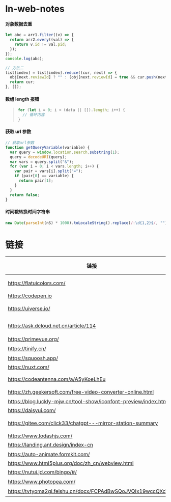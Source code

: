 # ln-web-notes

#### 对象数据去重

```javascript
let abc = arr1.filter((v) => {
  return arr2.every((val) => {
    return v.id != val.pid;
  });
});
console.log(abc);

// 方法二
list[index] = list[index].reduce((cur, next) => {
  obj[next.reviewId] ? "" : (obj[next.reviewId] = true && cur.push(next));
  return cur;
}, []);
```

#### 数组 length 报错

> ```javascript
> for (let i = 0; i < (data || []).length; i++) {
>   // 循环内容
> }
> ```

#### 获取 url 参数

```javascript
// 获取url参数
function getQueryVariable(variable) {
  var query = window.location.search.substring(1);
  query = decodeURI(query);
  var vars = query.split("&");
  for (var i = 0; i < vars.length; i++) {
    var pair = vars[i].split("=");
    if (pair[0] == variable) {
      return pair[1];
    }
  }
  return false;
}
```

#### 时间戳转换时间字符串

```javascript
new Date(parseInt(nS) * 1000).toLocaleString().replace(/:\d{1,2}$/, "");
```

# 链接

| 链接                                                             | 网页名称或类别   |
| ---------------------------------------------------------------- | ---------------- |
| https://flatuicolors.com/                                        | 颜色设计网页     |
| https://codepen.io                                               | codepen          |
| https://uiverse.io/                                              | 组件样式设计     |
| https://ask.dcloud.net.cn/article/114                            | native..js 示例  |
| https://primevue.org/                                            | vue ui 框架      |
| https://tinify.cn/                                               | 图片压缩         |
| https://squoosh.app/                                             | 图片压缩         |
| https://nuxt.com/                                                | nuxt             |
| https://codeantenna.com/a/A5yKoeLhEu                             | console.log 汇总 |
| https://zh.geekersoft.com/free-video-converter-online.html       | 视频转换         |
| https://blog.luckly-mjw.cn/tool-show/iconfont-preview/index.html | 解析 ttf 等      |
| https://daisyui.com/                                             | daisyUI          |
| https://gitee.com/click33/chatgpt---mirror-station-summary       | chatgpt 汇总     |
| https://www.lodashjs.com/                                        | lodashjs         |
| https://landing.ant.design/index-cn                              | 官网设计         |
| https://auto-animate.formkit.com/                                | 动画             |
| https://www.html5plus.org/doc/zh_cn/webview.html                 | h5+              |
| https://nutui.jd.com/bingo/#/                                    | 抽奖 ui          |
| https://www.photopea.com/                                    | 网页ps          |
| https://tvtyoma2gi.feishu.cn/docx/FCPAdBwSQoJVQIx19wccQXcYnjc                                   | storm汇总          |
